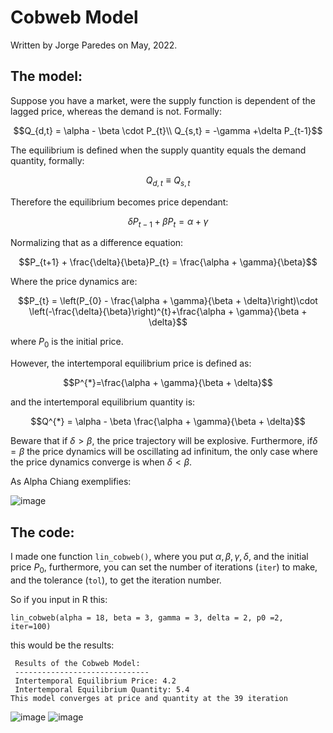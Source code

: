 # Cobweb Model

Written by Jorge Paredes on May, 2022. 

## The model:

Suppose you have a market, were the supply function is dependent of the lagged price, whereas the demand is not.
Formally:

```math
Q_{d,t} = \alpha - \beta \cdot P_{t}\\
Q_{s,t} = -\gamma +\delta P_{t-1}
```

The equilibrium is defined when the supply quantity equals the demand quantity, formally:

```math
Q_{d,t} \equiv Q_{s,t}
```

Therefore the equilibrium becomes price dependant:
```math
\delta P_{t-1} + \beta P_{t} = \alpha +\gamma
```
Normalizing that as a difference equation:

```math
P_{t+1} + \frac{\delta}{\beta}P_{t} = \frac{\alpha + \gamma}{\beta}
```

Where the price dynamics are:
```math
P_{t} = \left(P_{0} - \frac{\alpha + \gamma}{\beta + \delta}\right)\cdot \left(-\frac{\delta}{\beta}\right)^{t}+\frac{\alpha + \gamma}{\beta + \delta}
```
where $`P_{0}`$ is the initial price.

However, the intertemporal equilibrium price is defined as:
```math
P^{*}=\frac{\alpha + \gamma}{\beta + \delta}
```
and the intertemporal equilibrium quantity is:

```math
Q^{*} = \alpha - \beta \frac{\alpha + \gamma}{\beta + \delta}
```
Beware that if $`\delta > \beta`$, the price trajectory will be explosive.
Furthermore, if$`\delta = \beta`$ the price dynamics will be oscillating ad infinitum, the only case where the price dynamics converge is when $`\delta < \beta`$.

As Alpha Chiang exemplifies:

![image](https://user-images.githubusercontent.com/103344273/170894992-2d449b55-2908-4b41-9faf-ff2c74d4823f.png)


## The code:

I made one function `lin_cobweb()`, where you put $`\alpha, \beta, \gamma, \delta`$, and the initial price $`P_{0}`$, furthermore, you can set the number of iterations (`iter`) to make, and the tolerance (`tol`), to get the iteration number. 

So if you input in R this:

```
lin_cobweb(alpha = 18, beta = 3, gamma = 3, delta = 2, p0 =2, iter=100)
```
this would be the results:

```
 Results of the Cobweb Model: 
 ------------------------------ 
 Intertemporal Equilibrium Price: 4.2 
 Intertemporal Equilibrium Quantity: 5.4 
This model converges at price and quantity at the 39 iteration 
```

![image](https://user-images.githubusercontent.com/103344273/170894885-8610e7e0-2edb-4de6-8258-db61a0559a18.png)
![image](https://user-images.githubusercontent.com/103344273/170894890-55d77fc1-5b46-4972-8f2e-c14690b0719b.png)




